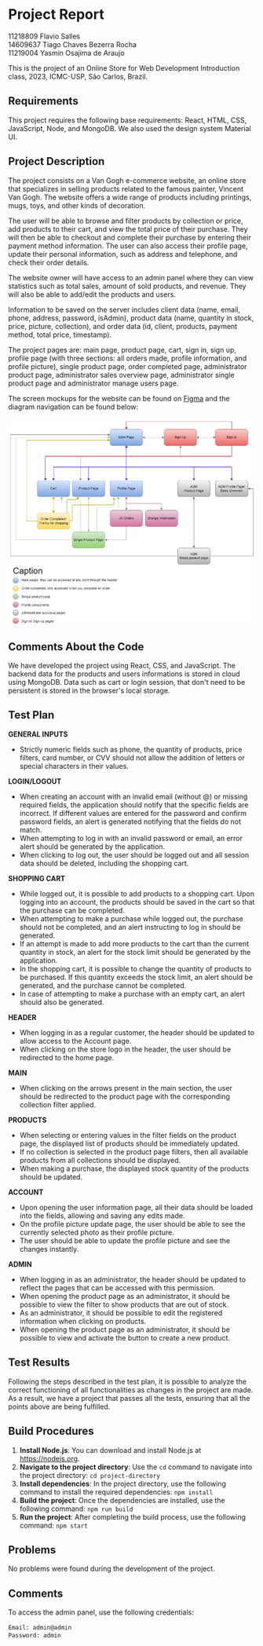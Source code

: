 # Project Report
11218809 Flavio Salles <br>
14609637 Tiago Chaves Bezerra Rocha <br>
11219004 Yasmin Osajima de Araujo

This is the project of an Online Store for Web Development Introduction class, 2023, ICMC-USP, São Carlos, Brazil.

## Requirements
This project requires the following base requirements: React, HTML, CSS, JavaScript, Node, and MongoDB.
We also used the design system Material UI.

## Project Description
The project consists on a Van Gogh e-commerce website, an online store that specializes in selling products related to the famous painter, Vincent Van Gogh. The website offers a wide range of products including printings, mugs, toys, and other kinds of decoration.


The user will be able to browse and filter products by collection or price, add products to their cart, and view the total price of their purchase. They will then be able to checkout and complete their purchase by entering their payment method information. The user can also access their profile page, update their personal information, such as address and telephone, and check their order details.


The website owner will have access to an admin panel where they can view statistics such as total sales, amount of sold products, and revenue. They will also be able to add/edit the products and users.


Information to be saved on the server includes client data (name, email, phone, address, password, isAdmin), product data (name, quantity in stock, price, picture, collection), and order data (id, client, products, payment method, total price, timestamp).


The project pages are: main page, product page, cart, sign in, sign up, profile page (with three sections: all orders made, profile information, and profile picture), single product page, order completed page, administrator product page, administrator sales overview page, administrator single product page and administrator manage users page. 


The screen mockups for the website can be found on [Figma](https://www.figma.com/file/4SYAvVb0Y8XL6viOJ67HNA/OnlineStoreMockup?type=design&node-id=0%3A1&t=ur51hlypofs9jZOS-1) and the diagram navigation can be found below:<br><br>
<img src="./navigation_diagram.png" alt="Navigation Diagram"/>

## Comments About the Code
We have developed the project using React, CSS, and JavaScript. The backend data for the products and users informations is stored in cloud using MongoDB. Data such as cart or login session, that don't need to be persistent is stored in the browser's local storage.

## Test Plan
**GENERAL INPUTS**
- Strictly numeric fields such as phone, the quantity of products, price filters, card number, or CVV should not allow the addition of letters or special characters in their values.
  
**LOGIN/LOGOUT**
- When creating an account with an invalid email (without @) or missing required fields, the application should notify that the specific fields are incorrect. If different values are entered for the password and confirm password fields, an alert is generated notifying that the fields do not match.
- When attempting to log in with an invalid password or email, an error alert should be generated by the application.
- When clicking to log out, the user should be logged out and all session data should be deleted, including the shopping cart.
  
**SHOPPING CART**
- While logged out, it is possible to add products to a shopping cart. Upon logging into an account, the products should be saved in the cart so that the purchase can be completed.
- When attempting to make a purchase while logged out, the purchase should not be completed, and an alert instructing to log in should be generated.
- If an attempt is made to add more products to the cart than the current quantity in stock, an alert for the stock limit should be generated by the application.
- In the shopping cart, it is possible to change the quantity of products to be purchased. If this quantity exceeds the stock limit, an alert should be generated, and the purchase cannot be completed.
- In case of attempting to make a purchase with an empty cart, an alert should also be generated.

**HEADER**
- When logging in as a regular customer, the header should be updated to allow access to the Account page.
- When clicking on the store logo in the header, the user should be redirected to the home page.

**MAIN**
- When clicking on the arrows present in the main section, the user should be redirected to the product page with the corresponding collection filter applied.

**PRODUCTS**
- When selecting or entering values in the filter fields on the product page, the displayed list of products should be immediately updated.
- If no collection is selected in the product page filters, then all available products from all collections should be displayed.
- When making a purchase, the displayed stock quantity of the products should be updated.

**ACCOUNT**
- Upon opening the user information page, all their data should be loaded into the fields, allowing and saving any edits made.
- On the profile picture update page, the user should be able to see the currently selected photo as their profile picture.
- The user should be able to update the profile picture and see the changes instantly.

**ADMIN**
- When logging in as an administrator, the header should be updated to reflect the pages that can be accessed with this permission.
- When opening the product page as an administrator, it should be possible to view the filter to show products that are out of stock.
- As an administrator, it should be possible to edit the registered information when clicking on products.
- When opening the product page as an administrator, it should be possible to view and activate the button to create a new product.

## Test Results
Following the steps described in the test plan, it is possible to analyze the correct functioning of all functionalities as changes in the project are made.
As a result, we have a project that passes all the tests, ensuring that all the points above are being fulfilled.

## Build Procedures
1. **Install Node.js**: You can download and install Node.js at https://nodejs.org. 
2. **Navigate to the project directory**: Use the `cd` command to navigate into the project directory: `cd project-directory`
3. **Install dependencies**: In the project directory, use the following command to install the required dependencies: `npm install`
4. **Build the project**: Once the dependencies are installed, use the following command: `npm run build`
5. **Run the project**: After completing the build process, use the following command: `npm start`

## Problems
No problems were found during the development of the project.

## Comments
To access the admin panel, use the following credentials:

```
Email: admin@admin
Password: admin
```
